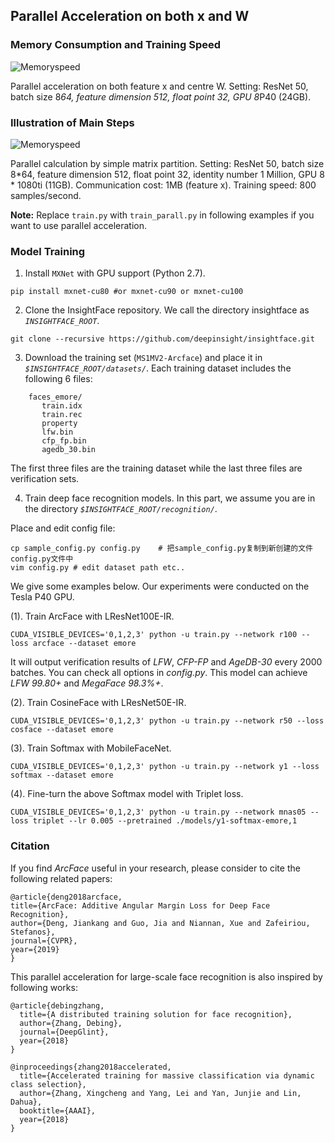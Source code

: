 ## Parallel Acceleration on both x and W

### Memory Consumption and Training Speed

![Memoryspeed](https://github.com/deepinsight/insightface/blob/master/resources/memoryspeed.png)

Parallel acceleration on both feature x and centre W. Setting: ResNet 50, batch size 8*64, feature dimension 512, float point 32, GPU 8*P40 (24GB).

### Illustration of Main Steps

![Memoryspeed](https://github.com/deepinsight/insightface/blob/master/resources/mainsteps.png)

Parallel calculation by simple matrix partition. Setting: ResNet 50, batch size 8*64, feature dimension 512, float point 32, identity number 1 Million, GPU 8 * 1080ti (11GB). Communication cost: 1MB (feature x). Training speed: 800 samples/second.

**Note:** Replace ``train.py`` with ``train_parall.py`` in following examples if you want to use parallel acceleration.

### Model Training

1. Install `MXNet` with GPU support (Python 2.7).

```
pip install mxnet-cu80 #or mxnet-cu90 or mxnet-cu100
```

2. Clone the InsightFace repository. We call the directory insightface as *`INSIGHTFACE_ROOT`*.

```
git clone --recursive https://github.com/deepinsight/insightface.git
```

3. Download the training set (`MS1MV2-Arcface`) and place it in *`$INSIGHTFACE_ROOT/datasets/`*. Each training dataset includes the following 6 files:

```Shell
    faces_emore/
       train.idx
       train.rec
       property
       lfw.bin
       cfp_fp.bin
       agedb_30.bin
```

The first three files are the training dataset while the last three files are verification sets.

4. Train deep face recognition models.
In this part, we assume you are in the directory *`$INSIGHTFACE_ROOT/recognition/`*.

Place and edit config file:
```Shell
cp sample_config.py config.py    # 把sample_config.py复制到新创建的文件config.py文件中
vim config.py # edit dataset path etc..
```

We give some examples below. Our experiments were conducted on the Tesla P40 GPU.

(1). Train ArcFace with LResNet100E-IR.

```Shell
CUDA_VISIBLE_DEVICES='0,1,2,3' python -u train.py --network r100 --loss arcface --dataset emore
```
It will output verification results of *LFW*, *CFP-FP* and *AgeDB-30* every 2000 batches. You can check all options in *config.py*.
This model can achieve *LFW 99.80+* and *MegaFace 98.3%+*.

(2). Train CosineFace with LResNet50E-IR.

```Shell
CUDA_VISIBLE_DEVICES='0,1,2,3' python -u train.py --network r50 --loss cosface --dataset emore
```

(3). Train Softmax with MobileFaceNet.

```Shell
CUDA_VISIBLE_DEVICES='0,1,2,3' python -u train.py --network y1 --loss softmax --dataset emore
```

(4). Fine-turn the above Softmax model with Triplet loss.

```Shell
CUDA_VISIBLE_DEVICES='0,1,2,3' python -u train.py --network mnas05 --loss triplet --lr 0.005 --pretrained ./models/y1-softmax-emore,1
```

### Citation

If you find *ArcFace* useful in your research, please consider to cite the following related papers:

```
@article{deng2018arcface,
title={ArcFace: Additive Angular Margin Loss for Deep Face Recognition},
author={Deng, Jiankang and Guo, Jia and Niannan, Xue and Zafeiriou, Stefanos},
journal={CVPR},
year={2019}
}
```

This parallel acceleration for large-scale face recognition is also inspired by following works:
```
@article{debingzhang,
  title={A distributed training solution for face recognition},
  author={Zhang, Debing},
  journal={DeepGlint},
  year={2018}
}

@inproceedings{zhang2018accelerated,
  title={Accelerated training for massive classification via dynamic class selection},
  author={Zhang, Xingcheng and Yang, Lei and Yan, Junjie and Lin, Dahua},
  booktitle={AAAI},
  year={2018}
}
```
